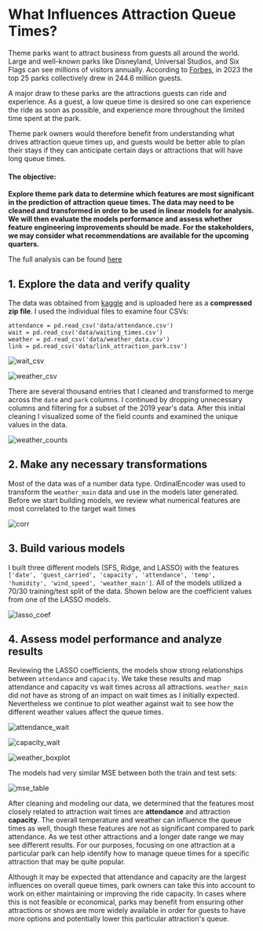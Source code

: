 # What Influences Attraction Queue Times?

Theme parks want to attract business from guests all around the world. Large and well-known parks like Disneyland, Universal Studios, and Six Flags can see millions of visitors annually. According to [Forbes](https://www.forbes.com/sites/suzannerowankelleher/2024/08/16/how-disney-dominated-the-theme-park-industry-in-2023/), in 2023 the top 25 parks collectively drew in 244.6 million guests.

A major draw to these parks are the attractions guests can ride and experience. As a guest, a low queue time is desired so one can experience the ride as soon as possible, and experience more throughout the limited time spent at the park. 

Theme park owners would therefore benefit from understanding what drives attraction queue times up, and guests would be better able to plan their stays if they can anticipate certain days or attractions that will have long queue times.

#### The objective:

**Explore theme park data to determine which features are most significant in the prediction of attraction queue times. The data may need to be cleaned and transformed in order to be used in linear models for analysis. We will then evaluate the models performance and assess whether feature engineering improvements should be made. For the stakeholders, we may consider what recommendations are available for the upcoming quarters.**

The full analysis can be found [here](what_influences_attraction_queue_times.ipynb)


## 1. Explore the data and verify quality

The data was obtained from [kaggle](https://www.kaggle.com/datasets/ayushtankha/hackathon) and is uploaded here as a **compressed zip file**. I used the individual files to examine four CSVs: 


```
attendance = pd.read_csv('data/attendance.csv')
wait = pd.read_csv('data/waiting_times.csv')
weather = pd.read_csv('data/weather_data.csv')
link = pd.read_csv('data/link_attraction_park.csv')
```


![wait_csv](/assets/wait_csv.png)

![weather_csv](/assets/weather_csv.png)

There are several thousand entries that I cleaned and transformed to merge across the `date` and `park` columns. I continued by dropping unnecessary columns and filtering for a subset of the 2019 year's data. After this initial cleaning I visualized some of the field counts and examined the unique values in the data.

![weather_counts](/assets/weather_counts.png)

## 2. Make any necessary transformations

Most of the data was of a number data type. OrdinalEncoder was used to transform the `weather_main` data and use in the models later generated. Before we start building models, we review what numerical features are most correlated to the target wait times

![corr](/assets/corr.png)

## 3. Build various models

I built three different models (SFS, Ridge, and LASSO) with the features `['date', 'guest_carried', 'capacity', 'attendance', 'temp', 'humidity', 'wind_speed', 'weather_main']`.
All of the models utilized a 70/30 training/test split of the data. Shown below are the coefficient values from one of the LASSO models.

![lasso_coef](/assets/lasso_coef.png)

## 4. Assess model performance and analyze results

Reviewing the LASSO coefficients, the models show strong relationships between `attendance` and `capacity`. We take these results and map attendance and capacity vs wait times across all attractions. `weather_main` did not have as strong of an impact on wait times as I initially expected. Nevertheless we continue to plot weather against wait to see how the different weather values affect the queue times.

![attendance_wait](/assets/attendance_wait_scatter.png)

![capacity_wait](/assets/capacity_wait_scatter.png)

![weather_boxplot](/assets/weather_boxplot.png)

The models had very similar MSE between both the train and test sets:

![mse_table](/assets/mse_table.png)

After cleaning and modeling our data, we determined that the features most closely related to attraction wait times are **attendance** and attraction **capacity**. The overall temperature and weather can influence the queue times as well, though these features are not as significant compared to park attendance. As we test other attractions and a longer date range we may see different results. For our purposes, focusing on one attraction at a particular park can help identify how to manage queue times for a specific attraction that may be quite popular. 

Although it may be expected that attendance and capacity are the largest influences on overall queue times, park owners can take this into account to work on either maintaining or improving the ride capacity. In cases where this is not feasible or economical, parks may benefit from ensuring other attractions or shows are more widely available in order for guests to have more options and potentially lower this particular attraction's queue.
